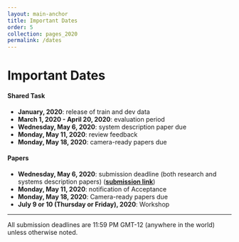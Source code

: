 ```yaml
---
layout: main-anchor
title: Important Dates
order: 5
collection: pages_2020
permalink: /dates
---
```




# Important Dates

#### Shared Task
- **January, 2020**: release of train and dev data
- **March 1, 2020 - April 20, 2020**: evaluation period
- **Wednesday, May 6, 2020**: system description paper due
- **Monday, May 11, 2020**: review feedback
- **Monday, May 18, 2020**: camera-ready papers due

#### Papers
- **Wednesday, May 6, 2020**: submission deadline (both research and systems description papers) ([**submission link**](https://www.softconf.com/acl2020/AutoSimTrans))
- **Monday, May 11, 2020**: notification of Acceptance
- **Monday, May 18, 2020**: Camera-ready papers due
- **July 9 or 10 (Thursday or Friday), 2020**: Workshop

----

All submission deadlines are 11:59 PM GMT-12 (anywhere in the world) unless otherwise noted.

